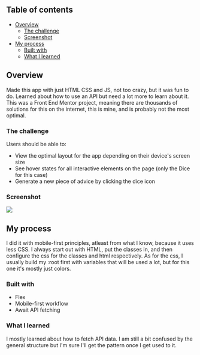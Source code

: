 ## Table of contents
- [Overview](#overview)
  - [The challenge](#the-challenge)
  - [Screenshot](#screenshot)
- [My process](#my-process)
  - [Built with](#built-with)
  - [What I learned](#what-i-learned)

## Overview
Made this app with just HTML CSS and JS, not too crazy, but it was fun to do. Learned about how to use an API but need a lot more to learn about it. This was a Front End Mentor project, meaning there are thousands of solutions for this on the internet, this is mine, and is probably not the most optimal. 

### The challenge
Users should be able to:
- View the optimal layout for the app depending on their device's screen size
- See hover states for all interactive elements on the page (only the Dice for this case)
- Generate a new piece of advice by clicking the dice icon

### Screenshot

![](./screenshot.jpg)

## My process
I did it with mobile-first principles, atleast from what I know, because it uses less CSS. I always start out with HTML, put the classes in, and then configure the css for the classes and html respectively. As for the css, I usually build my :root first with variables that will be used a lot, but for this one it's mostly just colors. 
  
### Built with
- Flex
- Mobile-first workflow
- Await API fetching

### What I learned
I mostly learned about how to fetch API data. I am still a bit confused by the general structure but I'm sure I'll get the pattern once I get used to it.

